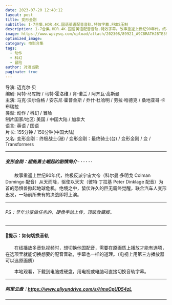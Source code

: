 ```yaml
---
date: 2023-07-20 12:48:12
layout: post
title: 变形金刚
subtitle: 1-7合集.HDR.4K.国语英语配音音轨.特效字幕.FRDS压制
description: 1-7合集.HDR.4K.国语英语配音音轨.特效字幕。故事重返上世纪90年代，终极反派宇宙大帝从天而降，驱使以天灾为首的恐惧兽掀起地球危机...
image: https://www.wpzysq.com/upload/attach/202308/89921_A9C8RATHJBTE3SW._webp
optimized_image: 
category: 电影合集
tags:
  - 动作
  - 科幻
  - 冒险
author: 对酒当歌
paginate: true
---
```


导演: 迈克尔·贝  
编剧: 阿特·马库姆 / 马特·霍洛维 / 肯·诺兰 / 阿齐瓦·高斯曼  
主演: 马克·沃尔伯格 / 安东尼·霍普金斯 / 乔什·杜哈明 / 劳拉·哈德克 / 桑地亚哥·卡布瑞拉  
类型: 动作 / 科幻 / 冒险  
制片国家/地区: 美国 / 中国大陆 / 加拿大  
语言: 英语 / 国语  
片长: 155分钟 / 150分钟(中国大陆)  
又名: 变形金刚：终极战士(港) / 变形金刚：最终骑士(台) / 变形金刚 / 变 / Transformers  

---

##### 变形金刚：超能勇士崛起的剧情简介 · · · · · ·

　　故事重返上世纪90年代，终极反派宇宙大帝（科尔曼·多明戈 Colman Domingo 配音）从天而降，驱使以天灾（彼特·丁拉基 Peter Dinklage 配音）为首的恐惧兽掀起地球危机。绝境之中，蛰伏许久的巨无霸终觉醒，联合汽车人变形出发，一场前所未有的决战即将上演。

---

###### PS：早年分享做任务的，硬盘手动上传，顶级收藏版。

---

#### 🔔提示：如何切换音轨

　　在线播放多音轨视频时，想切换他国配音，需要在原画质上播放才能有选项，在选项里就能切换想要的配音音轨，字幕也一样的道理。（电视上用第三方播放器可以选原画质）

　　本地观看，下载到电脑或硬盘，用电视或电脑可直接切换音轨字幕。

---

##### 阿里云盘：<https://www.aliyundrive.com/s/HmsCpUD54zL>

---
